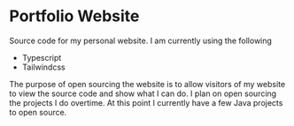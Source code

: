 # Portfolio Website
Source code for my personal website. I am currently using the following
- Typescript
- Tailwindcss

The purpose of open sourcing the website is to allow visitors of my website to view the source code and show what I can do. I plan on open sourcing the projects I do overtime. At this point I currently have a few Java projects to open source.
